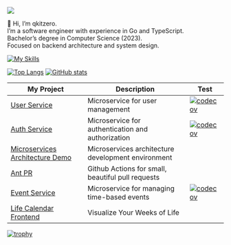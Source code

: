 ![](https://komarev.com/ghpvc/?username=qkitzero)

👋 Hi, I’m qkitzero.  
I’m a software engineer with experience in Go and TypeScript.  
Bachelor’s degree in Computer Science (2023).  
Focused on backend architecture and system design.

[![My Skills](https://skillicons.dev/icons?i=go,ts,python,express,nestjs,fastapi,react,nextjs,tailwind,docker,gcp,aws)](https://skillicons.dev)

[![Top Langs](https://github-readme-stats.vercel.app/api/top-langs/?username=qkitzero&layout=donut&theme=transparent&hide_border=true&hide_title=true)](https://github.com/anuraghazra/github-readme-stats)
[![GitHub stats](https://github-readme-stats.vercel.app/api?username=qkitzero&show_icons=true&theme=transparent&hide_border=true)](https://github.com/anuraghazra/github-readme-stats)

| My Project                                                                                     | Description                                        | Test                                                                                                                     |
| ---------------------------------------------------------------------------------------------- | -------------------------------------------------- | ------------------------------------------------------------------------------------------------------------------------ |
| [User Service](https://github.com/qkitzero/user-service)                                       | Microservice for user management                   | [![codecov](https://codecov.io/gh/qkitzero/user-service/graph/badge.svg)](https://codecov.io/gh/qkitzero/user-service)   |
| [Auth Service](https://github.com/qkitzero/auth-service)                                       | Microservice for authentication and authorization  | [![codecov](https://codecov.io/gh/qkitzero/auth-service/graph/badge.svg)](https://codecov.io/gh/qkitzero/auth-service)   |
| [Microservices Architecture Demo](https://github.com/qkitzero/microservices-architecture-demo) | Microservices architecture development environment |                                                                                                                          |
| [Ant PR](https://github.com/qkitzero/ant-pr)                                                   | Github Actions for small, beautiful pull requests  |                                                                                                                          |
| [Event Service](https://github.com/qkitzero/event-service)                                     | Microservice for managing time-based events        | [![codecov](https://codecov.io/gh/qkitzero/event-service/graph/badge.svg)](https://codecov.io/gh/qkitzero/event-service) |
| [Life Calendar Frontend](https://github.com/qkitzero/life-calendar-frontend)                   | Visualize Your Weeks of Life                       |                                                                                                                          |

[![trophy](https://github-profile-trophy.vercel.app/?username=qkitzero&rank=-?,-C&no-bg=true&no-frame=true)](https://github.com/ryo-ma/github-profile-trophy)

